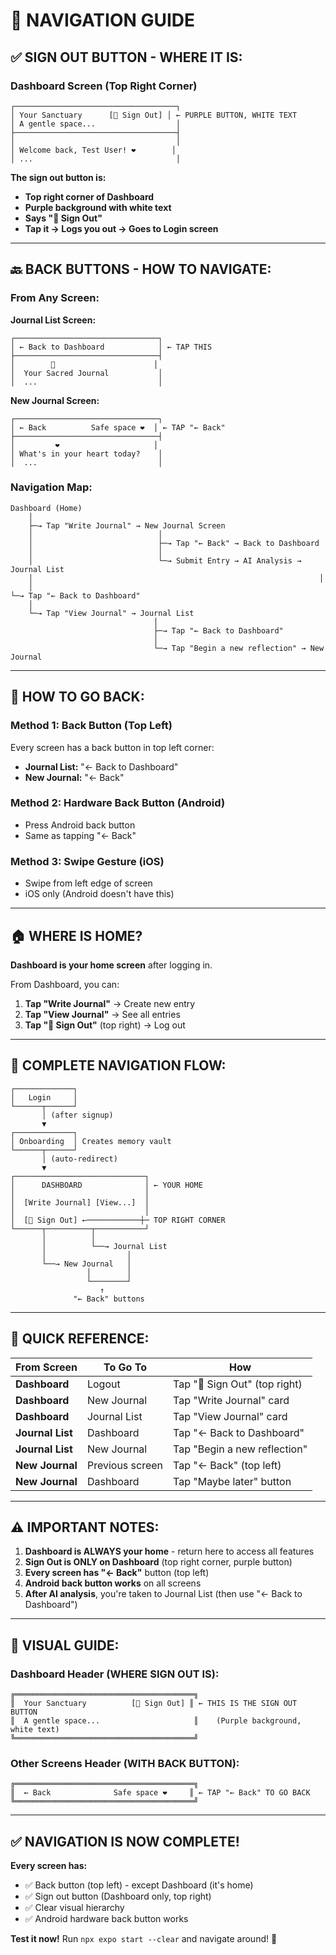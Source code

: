# 📱 NAVIGATION GUIDE

## ✅ **SIGN OUT BUTTON - WHERE IT IS:**

### **Dashboard Screen (Top Right Corner)**

```
┌────────────────────────────────────┐
│ Your Sanctuary      [👋 Sign Out] │ ← PURPLE BUTTON, WHITE TEXT
│ A gentle space...                  │
├────────────────────────────────────┤
│                                    │
│ Welcome back, Test User! ❤️        │
│ ...                                │
```

**The sign out button is:**
- **Top right corner of Dashboard**
- **Purple background with white text**
- **Says "👋 Sign Out"**
- **Tap it → Logs you out → Goes to Login screen**

---

## 🔙 **BACK BUTTONS - HOW TO NAVIGATE:**

### **From Any Screen:**

**Journal List Screen:**
```
┌────────────────────────────────┐
│ ← Back to Dashboard            │ ← TAP THIS
├────────────────────────────────┤
│        📖                      │
│  Your Sacred Journal           │
│  ...                           │
```

**New Journal Screen:**
```
┌────────────────────────────────┐
│ ← Back          Safe space ❤️  │ ← TAP "← Back"
├────────────────────────────────┤
│         ❤️                     │
│ What's in your heart today?    │
│  ...                           │
```

### **Navigation Map:**

```
Dashboard (Home)
    │
    ├─→ Tap "Write Journal" → New Journal Screen
    │                            │
    │                            ├─→ Tap "← Back" → Back to Dashboard
    │                            │
    │                            └─→ Submit Entry → AI Analysis → Journal List
    │                                                                │
    │                                                                └─→ Tap "← Back to Dashboard"
    │
    └─→ Tap "View Journal" → Journal List
                                │
                                ├─→ Tap "← Back to Dashboard"
                                │
                                └─→ Tap "Begin a new reflection" → New Journal
```

---

## 🎯 **HOW TO GO BACK:**

### **Method 1: Back Button (Top Left)**
Every screen has a back button in top left corner:
- **Journal List:** "← Back to Dashboard"
- **New Journal:** "← Back"

### **Method 2: Hardware Back Button (Android)**
- Press Android back button
- Same as tapping "← Back"

### **Method 3: Swipe Gesture (iOS)**
- Swipe from left edge of screen
- iOS only (Android doesn't have this)

---

## 🏠 **WHERE IS HOME?**

**Dashboard is your home screen** after logging in.

From Dashboard, you can:
1. **Tap "Write Journal"** → Create new entry
2. **Tap "View Journal"** → See all entries
3. **Tap "👋 Sign Out"** (top right) → Log out

---

## 🔄 **COMPLETE NAVIGATION FLOW:**

```
┌─────────────┐
│   Login     │
└──────┬──────┘
       │ (after signup)
       ▼
┌─────────────┐
│ Onboarding  │ Creates memory vault
└──────┬──────┘
       │ (auto-redirect)
       ▼
┌─────────────────────────────┐
│      DASHBOARD              │ ← YOUR HOME
│                             │
│  [Write Journal] [View...]  │
│                             │
│  [👋 Sign Out] ←────────────┼─ TOP RIGHT CORNER
└──────┬──────────┬───────────┘
       │          │
       │          └──→ Journal List
       │                  │
       └──→ New Journal   │
                 │        │
                 └────────┘
                    ↑
              "← Back" buttons
```

---

## 📍 **QUICK REFERENCE:**

| From Screen | To Go To | How |
|-------------|----------|-----|
| **Dashboard** | Logout | Tap "👋 Sign Out" (top right) |
| **Dashboard** | New Journal | Tap "Write Journal" card |
| **Dashboard** | Journal List | Tap "View Journal" card |
| **Journal List** | Dashboard | Tap "← Back to Dashboard" |
| **Journal List** | New Journal | Tap "Begin a new reflection" |
| **New Journal** | Previous screen | Tap "← Back" (top left) |
| **New Journal** | Dashboard | Tap "Maybe later" button |

---

## ⚠️ **IMPORTANT NOTES:**

1. **Dashboard is ALWAYS your home** - return here to access all features
2. **Sign Out is ONLY on Dashboard** (top right corner, purple button)
3. **Every screen has "← Back"** button (top left)
4. **Android back button works** on all screens
5. **After AI analysis**, you're taken to Journal List (then use "← Back to Dashboard")

---

## 🎨 **VISUAL GUIDE:**

### **Dashboard Header (WHERE SIGN OUT IS):**

```
╔════════════════════════════════════════╗
║  Your Sanctuary          [👋 Sign Out] ║ ← THIS IS THE SIGN OUT BUTTON
║  A gentle space...                     ║    (Purple background, white text)
╚════════════════════════════════════════╝
```

### **Other Screens Header (WITH BACK BUTTON):**

```
╔════════════════════════════════════════╗
║  ← Back              Safe space ❤️     ║ ← TAP "← Back" TO GO BACK
╚════════════════════════════════════════╝
```

---

## ✅ **NAVIGATION IS NOW COMPLETE!**

**Every screen has:**
- ✅ Back button (top left) - except Dashboard (it's home)
- ✅ Sign out button (Dashboard only, top right)
- ✅ Clear visual hierarchy
- ✅ Android hardware back button works

**Test it now!** Run `npx expo start --clear` and navigate around! 🎉
